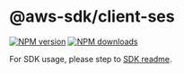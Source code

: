 # @aws-sdk/client-ses

[![NPM version](https://img.shields.io/npm/v/@aws-sdk/client-ses/latest.svg)](https://www.npmjs.com/package/@aws-sdk/client-ses)
[![NPM downloads](https://img.shields.io/npm/dm/@aws-sdk/client-ses.svg)](https://www.npmjs.com/package/@aws-sdk/client-ses)

For SDK usage, please step to [SDK readme](https://github.com/aws/aws-sdk-js-v3).
